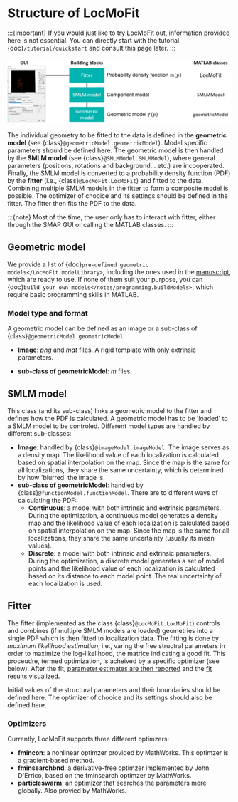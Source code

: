 # Structure of LocMoFit

:::{important}
If you would just like to try LocMoFit out, information provided here is not essential. You can directly start with the tutorial {doc}`/tutorial/quickstart` and consult this page later.
:::

![structure](../images/LocMoFit_structure.png)

The individual geometry to be fitted to the data is defined in the **geometric model** (see {class}`@geometricModel.geometricModel`). Model specific parameters should be defined here. The geometric model is then handled by the **SMLM model** (see {class}`@SMLMModel.SMLMModel`), where general parameters (positions, rotations and background... etc.) are incooperated. Finally, the SMLM model is converted to a probability density function (PDF) by the **fitter** (i.e., {class}`@LocMoFit.LocMoFit`) and fitted to the data. Combining multiple SMLM models in the fitter to form a composite model is possible. The optimizer of chooice and its settings should be defined in the fitter. The fitter then fits the PDF to the data.

:::{note}
Most of the time, the user only has to interact with fitter, either through the SMAP GUI or calling the MATLAB classes.
:::

## Geometric model
We provide a list of {doc}`pre-defined geometric models</LocMoFit.modelLibrary>`, including the ones used in the [manuscript](https://www.biorxiv.org/content/10.1101/2021.08.30.456756v1), which are ready to use. If none of them suit your purpose, you can {doc}`build your own models</notes/programming.buildModels>`, which require basic programming skills in MATLAB.

### Model type and format
A geometric model can be defined as an image or a sub-class of {class}`@geometricModel.geometricModel`.

* **Image**: _png_ and _mat_ files. A rigid template with only extrinsic parameters.

* **sub-class of geometricModel**: _m_ files.

## SMLM model
This class (and its sub-class) links a geometric model to the fitter and defines how the PDF is calculated. A geometric model has to be 'loaded' to a SMLM model to be controled. Different model types are handled by different sub-classes:
* **Image**: handled by {class}`@imageModel.imageModel`. The image serves as a density map. The likelihood value of each localization is calculated based on spatial interpolation on the map. Since the map is the same for all localizations, they share the same uncertainty, which is determined by how 'blurred' the image is.
* **sub-class of geometricModel**: handled by {class}`@functionModel.functionModel`. There are to different ways of calculating the PDF:
	* **Continuous**: a model with both intrinsic and extrinsic parameters. During the optimization, a continuous model generates a density map and the likelihood value of each localization is calculated based on spatial interpolation on the map. Since the map is the same for all localizations, they share the same uncertainty (usually its mean values).
	* **Discrete**: a model with both intrinsic and extrinsic parameters. During the optimization, a discrete model generates a set of model points and the likelihood value of each localization is calculated based on its distance to each model point. The real uncertainty of each localization is used.

## Fitter
The fitter (implemented as the class {class}`@LocMoFit.LocMoFit`) controls and combines (if multiple SMLM models are loaded) geometries into a single PDF which is then fitted to localization data. The fitting is done by _maximum likelihood estimation_, i.e., varing the free structral parameters in order to maximize the log-likelihood, the matrice indicating a good fit. This proceudre, termed optimization, is acheived by a specific optimizer (see below). After the fit, [parameter estimates are then reported](/basics/GUIOverview.html#tab-fitted-par) and the [fit results visualized](/basics/GUIOverview.html#fit-viewer).

Initial values of the structural parameters and their boundaries should be defined here. The optimizer of chooice and its settings should also be defined here.

### Optimizers
Currently, LocMoFit supports three different optimzers:
* **fmincon**: a nonlinear optimzer provided by MathWorks. This optimzer is a gradient-based method.
* **fminsearchbnd**: a derivative-free optimzer implemented by John D'Errico, based on the fminsearch optimzer by MathWorks.
* **particleswarm**: an optimizer that searches the parameters more globally. Also provied by MathWorks.